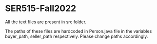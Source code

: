 # SER515-Fall2022

All the text files are present in src folder.

The paths of these files are hardcoded in Person.java file in the variables buyer_path, seller_path respectively. Please change paths accordingly.
